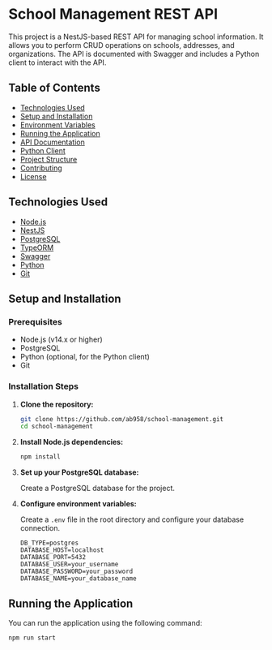 # School Management REST API

This project is a NestJS-based REST API for managing school information. It allows you to perform CRUD operations on schools, addresses, and organizations. The API is documented with Swagger and includes a Python client to interact with the API.

## Table of Contents

- [Technologies Used](#technologies-used)
- [Setup and Installation](#setup-and-installation)
- [Environment Variables](#environment-variables)
- [Running the Application](#running-the-application)
- [API Documentation](#api-documentation)
- [Python Client](#python-client)
- [Project Structure](#project-structure)
- [Contributing](#contributing)
- [License](#license)

## Technologies Used

- [Node.js](https://nodejs.org/)
- [NestJS](https://nestjs.com/)
- [PostgreSQL](https://www.postgresql.org/)
- [TypeORM](https://typeorm.io/)
- [Swagger](https://swagger.io/)
- [Python](https://www.python.org/)
- [Git](https://git-scm.com/)

## Setup and Installation

### Prerequisites

- Node.js (v14.x or higher)
- PostgreSQL
- Python (optional, for the Python client)
- Git

### Installation Steps

1. **Clone the repository:**

    ```bash
    git clone https://github.com/ab958/school-management.git
    cd school-management
    ```

2. **Install Node.js dependencies:**

    ```bash
    npm install
    ```

3. **Set up your PostgreSQL database:**

    Create a PostgreSQL database for the project.

4. **Configure environment variables:**

    Create a `.env` file in the root directory and configure your database connection.

    ```env
    DB_TYPE=postgres
    DATABASE_HOST=localhost
    DATABASE_PORT=5432
    DATABASE_USER=your_username
    DATABASE_PASSWORD=your_password
    DATABASE_NAME=your_database_name
    ```

## Running the Application

You can run the application using the following command:

```bash
npm run start
```
